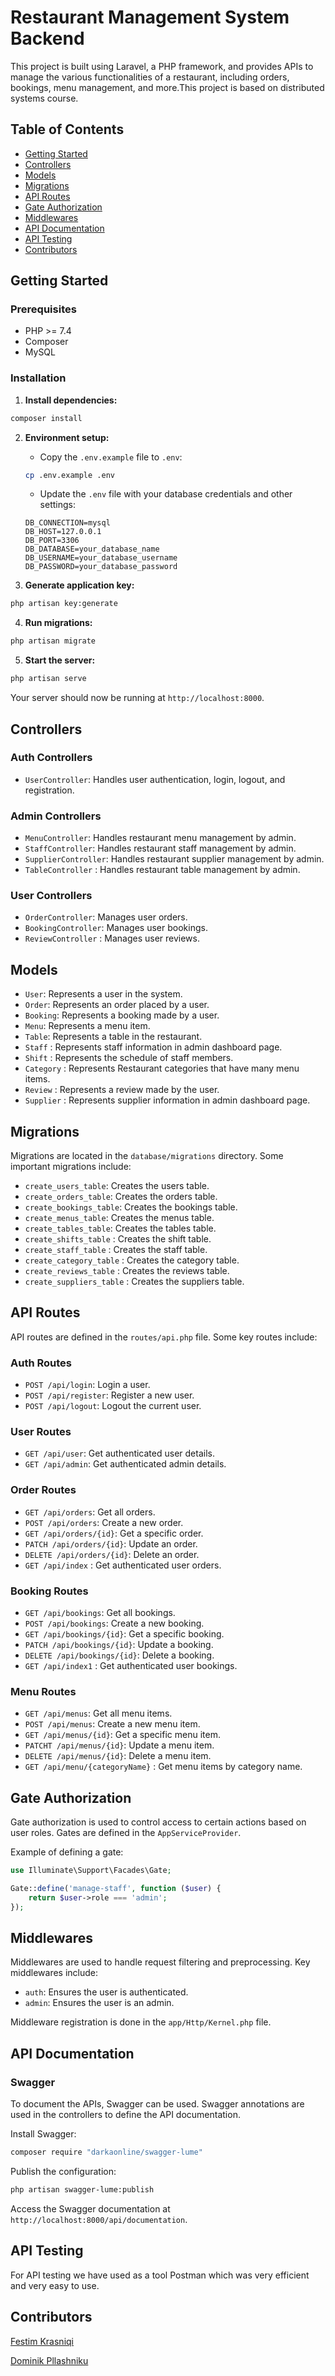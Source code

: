 # Restaurant Management System Backend

This project is built using Laravel, a PHP framework, and provides APIs to manage the various functionalities of a restaurant, including orders, bookings, menu management, and more.This project is based on distributed systems course.

## Table of Contents

- [Getting Started](#getting-started)
- [Controllers](#controllers)
- [Models](#models)
- [Migrations](#migrations)
- [API Routes](#api-routes)
- [Gate Authorization](#gate-authorization)
- [Middlewares](#middlewares)
- [API Documentation](#api-documentation)
- [API Testing](#api-testing)
- [Contributors](#contributors)

## Getting Started

### Prerequisites

- PHP >= 7.4
- Composer
- MySQL


### Installation



1. **Install dependencies:**

```bash
composer install
```

2. **Environment setup:**

   - Copy the `.env.example` file to `.env`:

   ```bash
   cp .env.example .env
   ```

   - Update the `.env` file with your database credentials and other settings:

   ```env
   DB_CONNECTION=mysql
   DB_HOST=127.0.0.1
   DB_PORT=3306
   DB_DATABASE=your_database_name
   DB_USERNAME=your_database_username
   DB_PASSWORD=your_database_password
   ```

3. **Generate application key:**

```bash
php artisan key:generate
```

4. **Run migrations:**

```bash
php artisan migrate
```

5. **Start the server:**

```bash
php artisan serve
```

Your server should now be running at `http://localhost:8000`.

## Controllers

### Auth Controllers

- `UserController`: Handles user authentication, login, logout, and registration.

### Admin Controllers


- `MenuController`: Handles restaurant menu management by admin.
- `StaffController`: Handles restaurant staff management by admin.
- `SupplierController`: Handles restaurant supplier management by admin.
- `TableController` : Handles restaurant table management by admin.
  

### User Controllers

- `OrderController`: Manages user orders.
- `BookingController`: Manages user bookings.
- `ReviewController` : Manages user reviews.


## Models

- `User`: Represents a user in the system.
- `Order`: Represents an order placed by a user.
- `Booking`: Represents a booking made by a user.
- `Menu`: Represents a menu item.
- `Table`: Represents a table in the restaurant.
- `Staff` : Represents staff information in admin dashboard page.
- `Shift` : Represents the schedule of staff members.
- `Category` : Represents Restaurant categories that have many menu items.
- `Review` : Represents a review made by the user.
- `Supplier` : Represents supplier information in admin dashboard page.

## Migrations

Migrations are located in the `database/migrations` directory. Some important migrations include:

- `create_users_table`: Creates the users table.
- `create_orders_table`: Creates the orders table.
- `create_bookings_table`: Creates the bookings table.
- `create_menus_table`: Creates the menus table.
- `create_tables_table`: Creates the tables table.
- `create_shifts_table` : Creates the shift table.
- `create_staff_table` : Creates the staff table.
- `create_category_table` : Creates the category table.
- `create_reviews_table` : Creates the reviews table.
- `create_suppliers_table` : Creates the suppliers table.

## API Routes

API routes are defined in the `routes/api.php` file. Some key routes include:

### Auth Routes

- `POST /api/login`: Login a user.
- `POST /api/register`: Register a new user.
- `POST /api/logout`: Logout the current user.

### User Routes

- `GET /api/user`: Get authenticated user details.
- `GET /api/admin`: Get authenticated admin details.

### Order Routes

- `GET /api/orders`: Get all orders.
- `POST /api/orders`: Create a new order.
- `GET /api/orders/{id}`: Get a specific order.
- `PATCH /api/orders/{id}`: Update an order.
- `DELETE /api/orders/{id}`: Delete an order.
- `GET /api/index` : Get authenticated user orders.

### Booking Routes

- `GET /api/bookings`: Get all bookings.
- `POST /api/bookings`: Create a new booking.
- `GET /api/bookings/{id}`: Get a specific booking.
- `PATCH /api/bookings/{id}`: Update a booking.
- `DELETE /api/bookings/{id}`: Delete a booking.
- `GET /api/index1` : Get authenticated user bookings.

### Menu Routes

- `GET /api/menus`: Get all menu items.
- `POST /api/menus`: Create a new menu item.
- `GET /api/menus/{id}`: Get a specific menu item.
- `PATCHT /api/menus/{id}`: Update a menu item.
- `DELETE /api/menus/{id}`: Delete a menu item.
- `GET /api/menu/{categoryName}` : Get menu items by category name.

## Gate Authorization

Gate authorization is used to control access to certain actions based on user roles. Gates are defined in the `AppServiceProvider`.

Example of defining a gate:

```php
use Illuminate\Support\Facades\Gate;

Gate::define('manage-staff', function ($user) {
    return $user->role === 'admin';
});
```

## Middlewares

Middlewares are used to handle request filtering and preprocessing. Key middlewares include:

- `auth`: Ensures the user is authenticated.
- `admin`: Ensures the user is an admin.


Middleware registration is done in the `app/Http/Kernel.php` file.

## API Documentation

### Swagger

To document the APIs, Swagger can be used. Swagger annotations are used in the controllers to define the API documentation.

Install Swagger:

```bash
composer require "darkaonline/swagger-lume"
```

Publish the configuration:

```bash
php artisan swagger-lume:publish
```

Access the Swagger documentation at `http://localhost:8000/api/documentation`.

## API Testing

For API testing we have used as a tool Postman which was very efficient and very easy to use.

## Contributors

 [Festim Krasniqi](https://github.com/FestimKrasniqi)
 
 [Dominik Pllashniku](https://github.com/pllasha)


